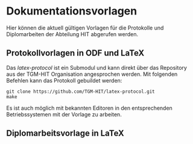 # Dokumentationsvorlagen
Hier können die aktuell gültigen Vorlagen für die Protokolle und Diplomarbeiten der Abteilung HIT abgerufen werden.

## Protokollvorlagen in ODF und LaTeX
Das *latex-protocol* ist ein Submodul und kann direkt über das Repository aus der TGM-HIT Organisation angesprochen werden. Mit folgenden Befehlen kann das Protokoll gebuildet werden:

    git clone https://github.com/TGM-HIT/latex-protocol.git  
    make  

Es ist auch möglich mit bekannten Editoren in den entsprechenden Betriebssystemen mit der Vorlage zu arbeiten.

## Diplomarbeitsvorlage in LaTeX

